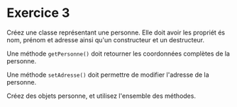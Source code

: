 # Exercice 3
Créez une classe représentant une personne. Elle doit avoir les propriét
és nom, prénom et adresse ainsi qu'un constructeur et un destructeur.

Une méthode `getPersonne()` doit retourner les coordonnées complètes de la personne.

Une méthode `setAdresse()` doit permettre de modifier l'adresse de la personne.

Créez des objets personne, et utilisez l'ensemble des méthodes.